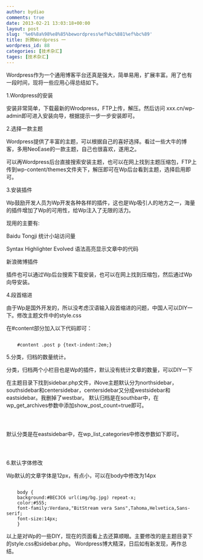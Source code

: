 ```yaml
---
author: bydiao
comments: true
date: 2013-02-21 13:03:18+00:00
layout: post
slug: '%e6%8a%98%e8%85%bewordpress%ef%bc%881%ef%bc%89'
title: 折腾Wordpress 一
wordpress_id: 88
categories: [技术杂汇]
tages: [技术杂汇]
---
```


Wordpress作为一个通用博客平台还真是强大，简单易用，扩展丰富。用了也有一段时间，现将一些应用心得总结如下。

1.Wordpress的安装

安装非常简单，下载最新的Wrodpress，FTP上传，解压。然后访问 xxx.cn/wp-admin即可进入安装向导，根据提示一步一步安装即可。

2.选择一款主题

Wordpress提供了丰富的主题，可以根据自己的喜好选择。看过一些大牛的博客，多用NeoEase的一款主题，自己也很喜欢，遂用之。

可以再Wordpress后台直接搜索安装主题，也可以在网上找到主题压缩包，FTP上传到wp-content/themes文件夹下，解压即可在Wp后台看到主题，选择启用即可。

3.安装插件

Wp鼓励开发人员为Wp开发各种各样的插件，这也是Wp吸引人的地方之一，海量的插件增加了Wp的可用性，给Wp注入了无限的活力。

现用的主要有:

Baidu Tongji 统计小站访问量

Syntax Highlighter Evolved 语法高亮显示文章中的代码

新浪微博插件

插件也可以通过Wp后台搜索下载安装，也可以在网上找到压缩包，然后通过Wp向导安装。

4.段首缩进

由于Wp是国外开发的，所以没考虑汉语输入段首缩进的问题，中国人可以DIY一下。修改主题文件中的style.css

在#content部分加入以下代码即可：

<code>
	#content .post p {text-indent:2em;}
</code>

5.分类，归档的数量统计。

分类，归档两个小栏目也是Wp的插件，默认没有统计文章的数量，可以DIY一下

在主题目录下找到sidebar.php文件，iNove主题默认分为northsidebar，southsidebar和centersidebar，centersidebar又分成westsidebar和eastsidebar。我删掉了westbar。
默认归档是在southbar中，在wp_get_archives参数中添加show_post_count=true即可。

<code>
	<?php wp_get_archives('type=monthly&show_post_count=true'); ?>
</code>

默认分类是在eastsidebar中，在wp_list_categories中修改参数如下即可。

<code>
	<?php wp_list_categories('&title_li=&show_count=1'); ?>
</code>

6.默认字体修改

Wp默认的文章字体是12px，有点小，可以在body中修改为14px

<code>
	body {
	background:#BEC3C6 url(img/bg.jpg) repeat-x;
	color:#555;
	font-family:Verdana,"BitStream vera Sans",Tahoma,Helvetica,Sans-serif;
	font-size:14px;
	}
</code>

以上是对Wp的一些DIY，现在的页面看上去还算顺眼。主要修改的是主题目录下的style.css和sidebar.php。
Wordpress博大精深，日后如有新发现，再作总结。
